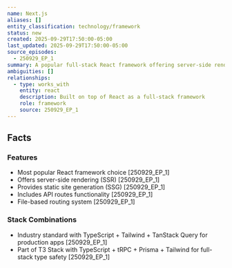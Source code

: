 ```yaml
---
name: Next.js
aliases: []
entity_classification: technology/framework
status: new
created: 2025-09-29T17:50:00-05:00
last_updated: 2025-09-29T17:50:00-05:00
source_episodes:
  - 250929_EP_1
summary: A popular full-stack React framework offering server-side rendering, static site generation, API routes, and file-based routing. Identified as the most popular choice for React applications.
ambiguities: []
relationships:
  - type: works_with
    entity: react
    description: Built on top of React as a full-stack framework
    role: framework
    source: 250929_EP_1
---
```


## Facts

### Features
- Most popular React framework choice [250929_EP_1]
- Offers server-side rendering (SSR) [250929_EP_1]
- Provides static site generation (SSG) [250929_EP_1]
- Includes API routes functionality [250929_EP_1]
- File-based routing system [250929_EP_1]

### Stack Combinations
- Industry standard with TypeScript + Tailwind + TanStack Query for production apps [250929_EP_1]
- Part of T3 Stack with TypeScript + tRPC + Prisma + Tailwind for full-stack type safety [250929_EP_1]